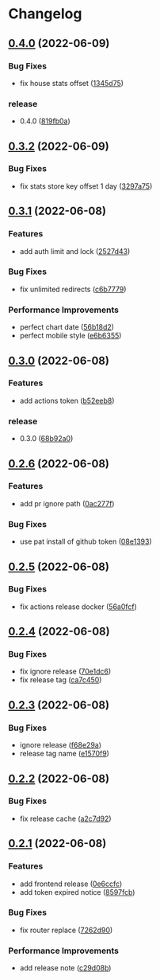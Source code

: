 # Changelog

## [0.4.0](https://github.com/starudream/creative-apartment/compare/v0.3.2...v0.4.0) (2022-06-09)


### Bug Fixes

* fix house stats offset ([1345d75](https://github.com/starudream/creative-apartment/commit/1345d7548523fca3641ba860f714a36a1382ef89))


### release

* 0.4.0 ([819fb0a](https://github.com/starudream/creative-apartment/commit/819fb0afbf35c9692339b019c5c48ace69facb84))

## [0.3.2](https://github.com/starudream/creative-apartment/compare/v0.3.1...v0.3.2) (2022-06-09)


### Bug Fixes

* fix stats store key offset 1 day ([3297a75](https://github.com/starudream/creative-apartment/commit/3297a759bcdb7d06253a3ebfa5e7b6b390417e4c))

## [0.3.1](https://github.com/starudream/creative-apartment/compare/v0.3.0...v0.3.1) (2022-06-08)


### Features

* add auth limit and lock ([2527d43](https://github.com/starudream/creative-apartment/commit/2527d43f8174d26feba0d2f764ff4708fefbba84))


### Bug Fixes

* fix unlimited redirects ([c6b7779](https://github.com/starudream/creative-apartment/commit/c6b7779cfe4982747530c5af077d3467b9cb7177))


### Performance Improvements

* perfect chart date ([56b18d2](https://github.com/starudream/creative-apartment/commit/56b18d24b787bc3abd65433fe5d53154021b9353))
* perfect mobile style ([e6b6355](https://github.com/starudream/creative-apartment/commit/e6b6355f3895b5c94ca71f755e9939cc7309e2b7))

## [0.3.0](https://github.com/starudream/creative-apartment/compare/v0.2.6...v0.3.0) (2022-06-08)


### Features

* add actions token ([b52eeb8](https://github.com/starudream/creative-apartment/commit/b52eeb8e1682541f0a5fd44acc47cec76fd3a78a))


### release

* 0.3.0 ([68b92a0](https://github.com/starudream/creative-apartment/commit/68b92a0548d89b8123fc17fd3c244ba1ed602c5c))

## [0.2.6](https://github.com/starudream/creative-apartment/compare/v0.2.5...v0.2.6) (2022-06-08)


### Features

* add pr ignore path ([0ac277f](https://github.com/starudream/creative-apartment/commit/0ac277fc424c161a443b8efef227aa2219653502))


### Bug Fixes

* use pat install of github token ([08e1393](https://github.com/starudream/creative-apartment/commit/08e1393d87c6ff3fb0294e44be3dea807e911fe3))

## [0.2.5](https://github.com/starudream/creative-apartment/compare/v0.2.4...v0.2.5) (2022-06-08)


### Bug Fixes

* fix actions release docker ([56a0fcf](https://github.com/starudream/creative-apartment/commit/56a0fcf6d4702520fde4c6587eab24d18c1bcb05))

## [0.2.4](https://github.com/starudream/creative-apartment/compare/v0.2.3...v0.2.4) (2022-06-08)


### Bug Fixes

* fix ignore release ([70e1dc6](https://github.com/starudream/creative-apartment/commit/70e1dc668acb5d7b933a68c7e807b69e4014889a))
* fix release tag ([ca7c450](https://github.com/starudream/creative-apartment/commit/ca7c450e920bedfdb91987d588b0b8f938bde751))

## [0.2.3](https://github.com/starudream/creative-apartment/compare/v0.2.2...v0.2.3) (2022-06-08)


### Bug Fixes

* ignore release ([f68e29a](https://github.com/starudream/creative-apartment/commit/f68e29aa575578edd1086642ff53c8283d82682e))
* release tag name ([e1570f9](https://github.com/starudream/creative-apartment/commit/e1570f90a45705c1f54fa3869a307ebe36fed857))

## [0.2.2](https://github.com/starudream/creative-apartment/compare/v0.2.1...v0.2.2) (2022-06-08)


### Bug Fixes

* fix release cache ([a2c7d92](https://github.com/starudream/creative-apartment/commit/a2c7d92697e2246b96c291abcb7f5825a99e9aad))

## [0.2.1](https://github.com/starudream/creative-apartment/compare/v0.2.0...v0.2.1) (2022-06-08)


### Features

* add frontend release ([0e6ccfc](https://github.com/starudream/creative-apartment/commit/0e6ccfcda8922250cc0f874d3bc59b0b7902b8e9))
* add token expired notice ([8597fcb](https://github.com/starudream/creative-apartment/commit/8597fcb353632dee69b8ba7fa0fc17467ca197a4))


### Bug Fixes

* fix router replace ([7262d90](https://github.com/starudream/creative-apartment/commit/7262d90d3c336ccb077068bd96a7213b0ab8da06))


### Performance Improvements

* add release note ([c29d08b](https://github.com/starudream/creative-apartment/commit/c29d08bc23feda18247eeee4e3710627e20de263))
